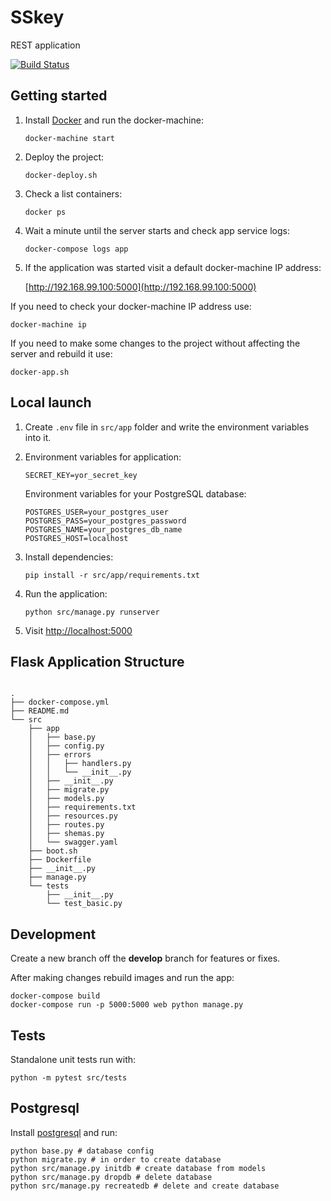# SSkey
REST application 

[![Build Status](https://travis-ci.org/LialinMaxim/SSkey.svg?branch=Development)](https://travis-ci.org/LialinMaxim/SSkey)

## Getting started

1. Install [Docker](https://docs.docker.com/engine/installation/) and run the docker-machine:

    ```shell
    docker-machine start
    ```

2. Deploy the project:

    ```shell
    docker-deploy.sh
    ```

3. Check a list containers:

    ```shell
    docker ps
    ```

4. Wait a minute until the server starts and check app service logs:

    ```shell
    docker-compose logs app
    ```

5. If the application was started visit a default docker-machine IP address:

    [http://192.168.99.100:5000](http://192.168.99.100:5000)

If you need to check your docker-machine IP address use:

```shell
docker-machine ip
```

If you need to make some changes to the project without affecting the server and rebuild it use:

```shell
docker-app.sh
```

## Local launch

1. Create `.env` file in `src/app` folder and write the environment variables into it.

2. Environment variables for application:

    ```shell
    SECRET_KEY=yor_secret_key
    ``` 
    
    Environment variables for your PostgreSQL database:
    
    ```shell
    POSTGRES_USER=your_postgres_user
    POSTGRES_PASS=your_postgres_password
    POSTGRES_NAME=your_postgres_db_name
    POSTGRES_HOST=localhost
    ``` 

3. Install dependencies:

    ```shell
    pip install -r src/app/requirements.txt
    ```

4. Run the application:

    ```shell
    python src/manage.py runserver
    ```

5. Visit [http://localhost:5000](http://localhost:5000)

## Flask Application Structure 

```

.
├── docker-compose.yml
├── README.md
└── src
    ├── app
    │   ├── base.py
    │   ├── config.py
    │   ├── errors
    │   │   ├── handlers.py
    │   │   └── __init__.py
    │   ├── __init__.py
    │   ├── migrate.py
    │   ├── models.py
    │   ├── requirements.txt
    │   ├── resources.py
    │   ├── routes.py
    │   ├── shemas.py
    │   └── swagger.yaml
    ├── boot.sh
    ├── Dockerfile
    ├── __init__.py
    ├── manage.py
    └── tests
        ├── __init__.py
        └── test_basic.py

```

## Development

Create a new branch off the **develop** branch for features or fixes.

After making changes rebuild images and run the app:

```shell
docker-compose build
docker-compose run -p 5000:5000 web python manage.py
```

## Tests

Standalone unit tests run with:

```shell
python -m pytest src/tests
```

## Postgresql

Install [postgresql](https://www.postgresql.org/download/) and run:
```shell
python base.py # database config
python migrate.py # in order to create database
python src/manage.py initdb # create database from models
python src/manage.py dropdb # delete database
python src/manage.py recreatedb # delete and create database
```

